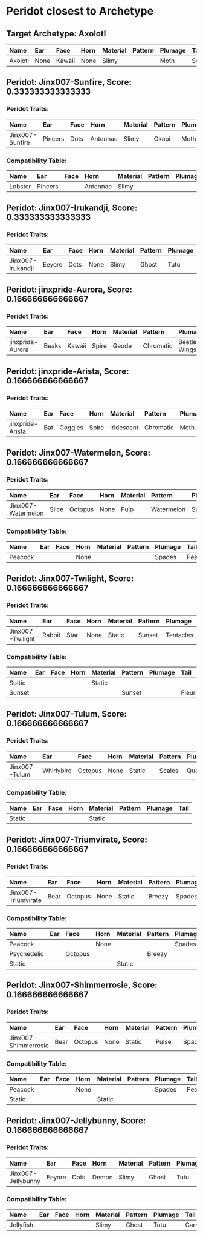 # Peridot closest to Archetype

## Target Archetype: Axolotl
|Name|Ear|Face|Horn|Material|Pattern|Plumage|Tail|
|:--|:--|:--|:--|:--|:--|:--|:--|
|Axolotl|None|Kawaii|None|Slimy||Moth|Scalloped|

## Peridot: Jinx007-Sunfire, Score: 0.333333333333333

### Peridot Traits:
|Name|Ear|Face|Horn|Material|Pattern|Plumage|Tail|
|:--|:--|:--|:--|:--|:--|:--|:--|
|Jinx007-Sunfire|Pincers|Dots|Antennae|Slimy|Okapi|Moth|Mermaid|

### Compatibility Table:
|Name|Ear|Face|Horn|Material|Pattern|Plumage|Tail|
|:--|:--|:--|:--|:--|:--|:--|:--|
|Lobster|Pincers||Antennae|Slimy|||Mermaid|

## Peridot: Jinx007-Irukandji, Score: 0.333333333333333

### Peridot Traits:
|Name|Ear|Face|Horn|Material|Pattern|Plumage|Tail|
|:--|:--|:--|:--|:--|:--|:--|:--|
|Jinx007-Irukandji|Eeyore|Dots|None|Slimy|Ghost|Tutu|Accordian|

## Peridot: jinxpride-Aurora, Score: 0.166666666666667

### Peridot Traits:
|Name|Ear|Face|Horn|Material|Pattern|Plumage|Tail|
|:--|:--|:--|:--|:--|:--|:--|:--|
|jinxpride-Aurora|Beaks|Kawaii|Spire|Geode|Chromatic|Beetle Wings|None|

## Peridot: jinxpride-Arista, Score: 0.166666666666667

### Peridot Traits:
|Name|Ear|Face|Horn|Material|Pattern|Plumage|Tail|
|:--|:--|:--|:--|:--|:--|:--|:--|
|jinxpride-Arista|Bat|Goggles|Spire|Iridescent|Chromatic|Moth|Wavelength|

## Peridot: Jinx007-Watermelon, Score: 0.166666666666667

### Peridot Traits:
|Name|Ear|Face|Horn|Material|Pattern|Plumage|Tail|
|:--|:--|:--|:--|:--|:--|:--|:--|
|Jinx007-Watermelon|Slice|Octopus|None|Pulp|Watermelon|Spades|Peacock|

### Compatibility Table:
|Name|Ear|Face|Horn|Material|Pattern|Plumage|Tail|
|:--|:--|:--|:--|:--|:--|:--|:--|
|Peacock|||None|||Spades|Peacock|

## Peridot: Jinx007-Twilight, Score: 0.166666666666667

### Peridot Traits:
|Name|Ear|Face|Horn|Material|Pattern|Plumage|Tail|
|:--|:--|:--|:--|:--|:--|:--|:--|
|Jinx007-Twilight|Rabbit|Star|None|Static|Sunset|Tentacles|Fleur|

### Compatibility Table:
|Name|Ear|Face|Horn|Material|Pattern|Plumage|Tail|
|:--|:--|:--|:--|:--|:--|:--|:--|
|Static||||Static||||
|Sunset|||||Sunset||Fleur|

## Peridot: Jinx007-Tulum, Score: 0.166666666666667

### Peridot Traits:
|Name|Ear|Face|Horn|Material|Pattern|Plumage|Tail|
|:--|:--|:--|:--|:--|:--|:--|:--|
|Jinx007-Tulum|Whirlybird|Octopus|None|Static|Scales|Quetzal|Horse|

### Compatibility Table:
|Name|Ear|Face|Horn|Material|Pattern|Plumage|Tail|
|:--|:--|:--|:--|:--|:--|:--|:--|
|Static||||Static||||

## Peridot: Jinx007-Triumvirate, Score: 0.166666666666667

### Peridot Traits:
|Name|Ear|Face|Horn|Material|Pattern|Plumage|Tail|
|:--|:--|:--|:--|:--|:--|:--|:--|
|Jinx007-Triumvirate|Bear|Octopus|None|Static|Breezy|Spades|Peacock|

### Compatibility Table:
|Name|Ear|Face|Horn|Material|Pattern|Plumage|Tail|
|:--|:--|:--|:--|:--|:--|:--|:--|
|Peacock|||None|||Spades|Peacock|
|Psychedelic||Octopus|||Breezy||Peacock|
|Static||||Static||||

## Peridot: Jinx007-Shimmerrosie, Score: 0.166666666666667

### Peridot Traits:
|Name|Ear|Face|Horn|Material|Pattern|Plumage|Tail|
|:--|:--|:--|:--|:--|:--|:--|:--|
|Jinx007-Shimmerrosie|Bear|Octopus|None|Static|Pulse|Spades|Peacock|

### Compatibility Table:
|Name|Ear|Face|Horn|Material|Pattern|Plumage|Tail|
|:--|:--|:--|:--|:--|:--|:--|:--|
|Peacock|||None|||Spades|Peacock|
|Static||||Static||||

## Peridot: Jinx007-Jellybunny, Score: 0.166666666666667

### Peridot Traits:
|Name|Ear|Face|Horn|Material|Pattern|Plumage|Tail|
|:--|:--|:--|:--|:--|:--|:--|:--|
|Jinx007-Jellybunny|Eeyore|Dots|Demon|Slimy|Ghost|Tutu|Carnival|

### Compatibility Table:
|Name|Ear|Face|Horn|Material|Pattern|Plumage|Tail|
|:--|:--|:--|:--|:--|:--|:--|:--|
|Jellyfish||||Slimy|Ghost|Tutu|Carnival|

